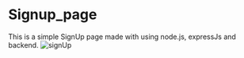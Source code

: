 # Signup_page
This is a simple SignUp page made with using node.js, expressJs and backend.
![signUp](https://user-images.githubusercontent.com/83106116/134817974-792d8509-5dda-4f74-804d-1663814faea1.jpg)

